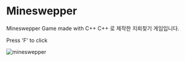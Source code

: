 # Mineswepper
Mineswepper Game made with C++
C++ 로 제작한 지뢰찾기 게임입니다.

Press 'F' to click

![mineswepper](https://user-images.githubusercontent.com/64355834/158044610-5cb81e64-a20b-41f9-aa2b-5f9868602432.gif)
